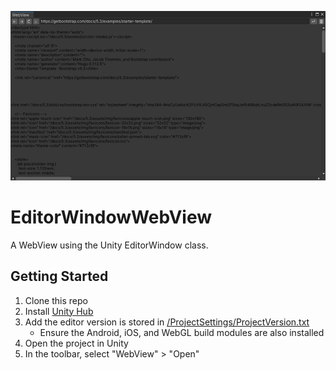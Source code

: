 ![EditorWindow WebView](/EditorWindowWebView.png)

# EditorWindowWebView
A WebView using the Unity EditorWindow class.

## Getting Started
1. Clone this repo
1. Install [Unity Hub](https://unity.com/unity-hub)
1. Add the editor version is stored in [/ProjectSettings/ProjectVersion.txt](/ProjectSettings/ProjectVersion.txt)
    - Ensure the Android, iOS, and WebGL build modules are also installed
1. Open the project in Unity
1. In the toolbar, select "WebView" > "Open"
